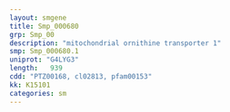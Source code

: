 ```yaml
---
layout: smgene
title: Smp_000680
grp: Smp_00
description: "mitochondrial ornithine transporter 1"
smp: Smp_000680.1
uniprot: "G4LYG3"
length:   939
cdd: "PTZ00168, cl02813, pfam00153"
kk: K15101
categories: sm
---
```

